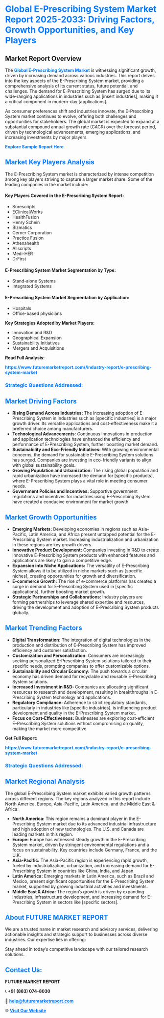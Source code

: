 <h1 style="color: #007BFF;">Global E-Prescribing System Market Report 2025-2033: Driving Factors, Growth Opportunities, and Key Players</h1>

<section id="overview">
<h2>Market Report Overview</h2>
<p>The <a href="https://www.futuremarketreport.com//industry-report/e-prescribing-system-market" style="color: #007BFF; text-decoration: none;"><strong>Global E-Prescribing System Market</strong></a> is witnessing significant growth, driven by increasing demand across various industries. This report delves into the key aspects of the E-Prescribing System market, providing a comprehensive analysis of its current status, future potential, and challenges. The demand for E-Prescribing System has surged due to its wide-ranging applications in industries such as [insert industries], making it a critical component in modern-day [applications].</p>
<p>As consumer preferences shift and industries innovate, the E-Prescribing System market continues to evolve, offering both challenges and opportunities for stakeholders. The global market is expected to expand at a substantial compound annual growth rate (CAGR) over the forecast period, driven by technological advancements, emerging applications, and increasing investments by major players.</p>
</section>

<section id="overview">
<p><a href="https://www.futuremarketreport.com//request-sample/reportId=80299" style="color: #007BFF; text-decoration: none;"><strong>Explore Sample Report Here</strong></a></p>
</section>

<section id="key-players">
<h2 style="color: #007BFF;">Market Key Players Analysis</h2>
<p>The E-Prescribing System market is characterized by intense competition among key players striving to capture a larger market share. Some of the leading companies in the market include:</p>
<h4>Key Players Covered in the E-Prescribing System Report:</h4>
<ul><li>Surescripts</li><li>EClinicalWorks</li><li>HealthFusion</li><li>Henry Schein</li><li>Bizmatics</li><li>Cerner Corporation</li><li>Practice Fusion</li><li>Athenahealth</li><li>Allscripts</li><li>Medi-HER</li><li>DrFirst</li></ul>
<h4>E-Prescribing System Market Segmentation by Type:</h4>
<ul><li>Stand-alone Systems</li><li>Integrated Systems</li></ul>

<h4>E-Prescribing System Market Segmentation by Application:</h4>
<ul><li>Hospitals</li><li>Office-based physicians</li></ul>
<p><strong>Key Strategies Adopted by Market Players:</strong></p>
<ul>
<li>Innovation and R&D</li>
<li>Geographical Expansion</li>
<li>Sustainability Initiatives</li>
<li>Mergers and Acquisitions</li>
</ul>
</section>

<section>
<p><strong>Read Full Analysis: </strong></p><a href="https://www.futuremarketreport.com//industry-report/e-prescribing-system-market" style="color: #007BFF; text-decoration: none;"><strong>https://www.futuremarketreport.com//industry-report/e-prescribing-system-market</strong></a>
<h3 style="color: #007BFF;">Strategic Questions Addressed:</h3>
</section>

<section id="driving-factors">
<h2 style="color: #007BFF;">Market Driving Factors</h2>
<ul>
<li><strong>Rising Demand Across Industries:</strong> The increasing adoption of E-Prescribing System in industries such as [specific industries] is a major growth driver. Its versatile applications and cost-effectiveness make it a preferred choice among manufacturers.</li>
<li><strong>Technological Advancements:</strong> Continuous innovations in production and application technologies have enhanced the efficiency and performance of E-Prescribing System, further boosting market demand.</li>
<li><strong>Sustainability and Eco-Friendly Initiatives:</strong> With growing environmental concerns, the demand for sustainable E-Prescribing System solutions has surged. Companies are investing in eco-friendly variants to align with global sustainability goals.</li>
<li><strong>Growing Population and Urbanization:</strong> The rising global population and rapid urbanization have increased the demand for [specific products], where E-Prescribing System plays a vital role in meeting consumer needs.</li>
<li><strong>Government Policies and Incentives:</strong> Supportive government regulations and incentives for industries using E-Prescribing System have created a conducive environment for market growth.</li>
</ul>
</section>

<section id="growth-opportunities">
<h2 style="color: #007BFF;">Market Growth Opportunities</h2>
<ul>
<li><strong>Emerging Markets:</strong> Developing economies in regions such as Asia-Pacific, Latin America, and Africa present untapped potential for the E-Prescribing System market. Increasing industrialization and urbanization in these regions are key growth drivers.</li>
<li><strong>Innovative Product Development:</strong> Companies investing in R&D to create innovative E-Prescribing System products with enhanced features and applications are likely to gain a competitive edge.</li>
<li><strong>Expansion into Niche Applications:</strong> The versatility of E-Prescribing System allows it to be utilized in niche markets such as [specific niches], creating opportunities for growth and diversification.</li>
<li><strong>E-commerce Growth:</strong> The rise of e-commerce platforms has created a surge in demand for E-Prescribing System used in [specific applications], further boosting market growth.</li>
<li><strong>Strategic Partnerships and Collaborations:</strong> Industry players are forming partnerships to leverage shared expertise and resources, driving the development and adoption of E-Prescribing System products globally.</li>
</ul>
</section>

<section id="trending-factors">
<h2 style="color: #007BFF;">Market Trending Factors</h2>
<ul>
<li><strong>Digital Transformation:</strong> The integration of digital technologies in the production and distribution of E-Prescribing System has improved efficiency and customer satisfaction.</li>
<li><strong>Customization and Personalization:</strong> Consumers are increasingly seeking personalized E-Prescribing System solutions tailored to their specific needs, prompting companies to offer customizable options.</li>
<li><strong>Sustainability and Circular Economy:</strong> The push towards a circular economy has driven demand for recyclable and reusable E-Prescribing System solutions.</li>
<li><strong>Increased Investment in R&D:</strong> Companies are allocating significant resources to research and development, resulting in breakthroughs in E-Prescribing System technology and applications.</li>
<li><strong>Regulatory Compliance:</strong> Adherence to strict regulatory standards, particularly in industries like [specific industries], is influencing product development and quality in the E-Prescribing System market.</li>
<li><strong>Focus on Cost-Effectiveness:</strong> Businesses are exploring cost-efficient E-Prescribing System solutions without compromising on quality, making the market more competitive.</li>
</ul>
</section>

<section>
<p><strong>Get Full Report: </strong></p><a href="https://www.futuremarketreport.com//industry-report/e-prescribing-system-market" style="color: #007BFF; text-decoration: none;"><strong>https://www.futuremarketreport.com//industry-report/e-prescribing-system-market</strong></a>
<h3 style="color: #007BFF;">Strategic Questions Addressed:</h3>
</section>


<section id="regional-analysis">
<h2 style="color: #007BFF;">Market Regional Analysis</h2>
<p>The global E-Prescribing System market exhibits varied growth patterns across different regions. The key regions analyzed in this report include North America, Europe, Asia-Pacific, Latin America, and the Middle East & Africa:</p>
<ul>
<li><strong>North America:</strong> This region remains a dominant player in the E-Prescribing System market due to its advanced industrial infrastructure and high adoption of new technologies. The U.S. and Canada are leading markets in this region.</li>
<li><strong>Europe:</strong> Europe has witnessed steady growth in the E-Prescribing System market, driven by stringent environmental regulations and a focus on sustainability. Key countries include Germany, France, and the U.K.</li>
<li><strong>Asia-Pacific:</strong> The Asia-Pacific region is experiencing rapid growth, fueled by industrialization, urbanization, and increasing demand for E-Prescribing System in countries like China, India, and Japan.</li>
<li><strong>Latin America:</strong> Emerging markets in Latin America, such as Brazil and Mexico, present significant opportunities for the E-Prescribing System market, supported by growing industrial activities and investments.</li>
<li><strong>Middle East & Africa:</strong> The region’s growth is driven by expanding industries, infrastructure development, and increasing demand for E-Prescribing System in sectors like [specific sectors].</li>
</ul>
</section>

<footer>
<h2 style="color: #007BFF;">About FUTURE MARKET REPORT</h2>
<p>We are a trusted name in market research and advisory services, delivering actionable insights and strategic support to businesses across diverse industries. Our expertise lies in offering:</p>

<p>Stay ahead in today’s competitive landscape with our tailored research solutions.</p>

<h2 style="color: #007BFF;">Contact Us:</h2>
<p><strong>FUTURE MARKET REPORT</strong></p>
<p>📞 <strong>+91 (883) 074-8030</strong></p>
<p>📧 <strong><a href="mailto:help@futuremarketreport.com" style="color: #007BFF;">help@futuremarketreport.com</a></strong></p>
<p>🌐 <strong><a href="https://www.futuremarketreport.com/" style="color: #007BFF;">Visit Our Website</a></strong></p>
</footer>